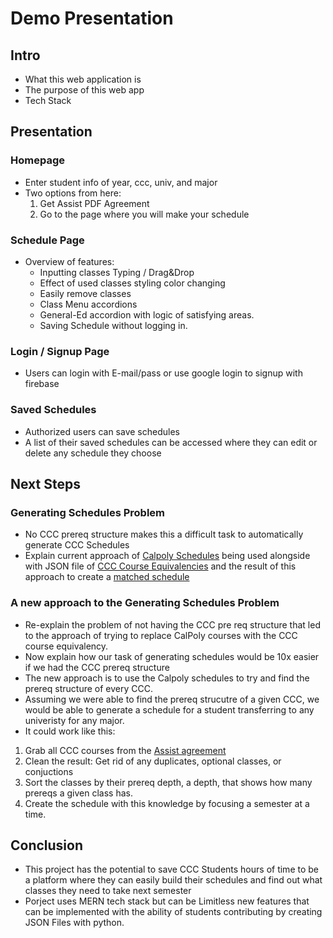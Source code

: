 # Demo Presentation

## Intro

- What this web application is
- The purpose of this web app
- Tech Stack

## Presentation

### Homepage

- Enter student info of year, ccc, univ, and major
- Two options from here:
  1. Get Assist PDF Agreement
  2. Go to the page where you will make your schedule

### Schedule Page

- Overview of features:
  - Inputting classes Typing / Drag&Drop
  - Effect of used classes styling color changing
  - Easily remove classes
  - Class Menu accordions
  - General-Ed accordion with logic of satisfying areas.
  - Saving Schedule without logging in.

### Login / Signup Page

- Users can login with E-mail/pass or use google login to signup with firebase

### Saved Schedules

- Authorized users can save schedules
- A list of their saved schedules can be accessed where they can edit or delete any schedule they choose

## Next Steps

### Generating Schedules Problem

- No CCC prereq structure makes this a difficult task to automatically generate CCC Schedules
- Explain current approach of [Calpoly Schedules](../showcaseJSON/calpoly_cs_schedule.json) being used alongside with JSON file of [CCC Course Equivalencies](../showcaseJSON/COLUMBIA_10_course_equivalencies.json) and the result of this approach to create a [matched schedule](../showcaseJSON/COMPUTER_SCIENCE_COLUMBIA_SCHEDULE.json)

### A new approach to the Generating Schedules Problem

- Re-explain the problem of not having the CCC pre req structure that led to the approach of trying to replace CalPoly courses with the CCC course equivalency.
- Now explain how our task of generating schedules would be 10x easier if we had the CCC prereq structure
- The new approach is to use the Calpoly schedules to try and find the prereq structure of every CCC.
- Assuming we were able to find the prereq strucutre of a given CCC, we would be able to generate a schedule for a student transferring to any univeristy for any major.
- It could work like this:

1. Grab all CCC courses from the [Assist agreement](https://assist.org/transfer/results?year=74&institution=11&agreement=150&agreementType=from&view=agreement&viewBy=major&viewSendingAgreements=false&viewByKey=74%2F150%2Fto%2F11%2FMajor%2Fffb4ba0b-c401-4aad-aaf4-9203256663d0)
2. Clean the result: Get rid of any duplicates, optional classes, or conjuctions
3. Sort the classes by their prereq depth, a depth, that shows how many prereqs a given class has.
4. Create the schedule with this knowledge by focusing a semester at a time.

## Conclusion

- This project has the potential to save CCC Students hours of time to be a platform where they can easily build their schedules and find out what classes they need to take next semester
- Porject uses MERN tech stack but can be Limitless new features that can be implemented with the ability of students contributing by creating JSON Files with python.
